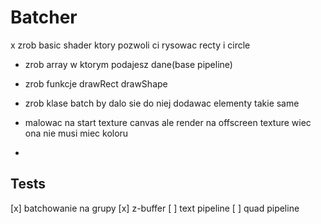 # Batcher

x zrob basic shader ktory pozwoli ci rysowac recty i circle

- zrob array w ktorym podajesz dane(base pipeline)
- zrob funkcje drawRect drawShape
- zrob klase batch by dalo sie do niej dodawac elementy takie same

- malowac na start texture canvas ale render na offscreen texture wiec ona nie musi miec koloru
-

## Tests

[x] batchowanie na grupy
[x] z-buffer
[ ] text pipeline
[ ] quad pipeline
